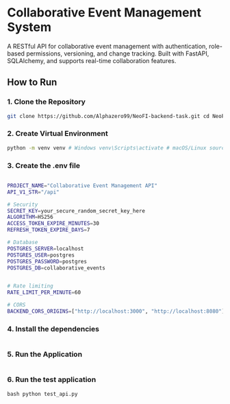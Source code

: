 # Collaborative Event Management System 
A RESTful API for collaborative event management with authentication, role-based permissions, versioning, and change tracking. Built with FastAPI, SQLAlchemy, and supports real-time collaboration features. 

## How to Run 
### 1. Clone the Repository 
```bash 
git clone https://github.com/Alphazero99/NeoFI-backend-task.git cd NeoFI-backend-task
``` 

### 2. Create Virtual Environment 
```bash 
python -m venv venv # Windows venv\Scripts\activate # macOS/Linux source venv/bin/activate
``` 

### 3. Create the .env file 
```bash 

PROJECT_NAME="Collaborative Event Management API"
API_V1_STR="/api"

# Security
SECRET_KEY=your_secure_random_secret_key_here
ALGORITHM=HS256
ACCESS_TOKEN_EXPIRE_MINUTES=30
REFRESH_TOKEN_EXPIRE_DAYS=7

# Database
POSTGRES_SERVER=localhost
POSTGRES_USER=postgres
POSTGRES_PASSWORD=postgres
POSTGRES_DB=collaborative_events


# Rate limiting
RATE_LIMIT_PER_MINUTE=60

# CORS
BACKEND_CORS_ORIGINS=["http://localhost:3000", "http://localhost:8080"]
``` 

### 4. Install the dependencies 
```bash pip install -r requirements.txt 
```

### 5. Run the Application 
```bash uvicorn app.main:app --reload 
```
### 6. Run the test application 
```bash python test_api.py ```

